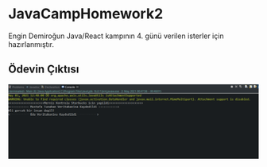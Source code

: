 # JavaCampHomework2
Engin Demiroğun Java/React kampının 4. günü verilen isterler için hazırlanmıştır.

## Ödevin Çıktısı

![Çıktı](https://github.com/TunahanTuna/JavaCampHomework2/blob/master/Screenshot_12.png)
